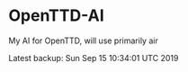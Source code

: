 # OpenTTD-AI
My AI for OpenTTD, will use primarily air

Latest backup: Sun Sep 15 10:34:01 UTC 2019
